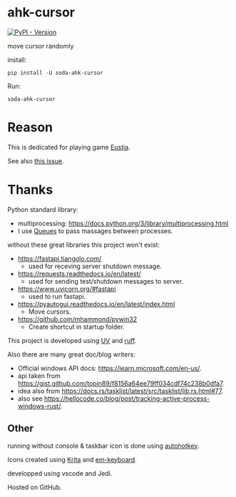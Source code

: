 # ahk-cursor

<a href="https://pypi.org/project/soda-ahk-cursor/">
    <img alt="PyPI - Version" src="https://img.shields.io/pypi/v/soda-ahk-cursor">
</a>

move cursor randomly

install:
```
pip install -U soda-ahk-cursor
```

Run:
```
soda-ahk-cursor
```

# Reason

This is dedicated for playing game [Eustia][1].

See also [this issue][2].

[1]: https://en.wikipedia.org/wiki/Aiyoku_no_Eustia
[2]: https://www.reddit.com/user/HeronTimeN/comments/1hnpt0k/eustia_move_cursor/

# Thanks

Python standard library:
 - multiprocessing: <https://docs.python.org/3/library/multiprocessing.html>
 - I use [Queues](https://docs.python.org/3/library/multiprocessing.html#pipes-and-queues) to pass massages between processes.

without these great libraries this project won't exist:

- <https://fastapi.tiangolo.com/>
    - used for receving server shutdown message. 
- <https://requests.readthedocs.io/en/latest/>
    - used for sending test/shutdown messages to server.
- <https://www.uvicorn.org/#fastapi>
    - used to run fastapi.
- <https://pyautogui.readthedocs.io/en/latest/index.html>
    - Move cursors.
- <https://github.com/mhammond/pywin32>
    - Create shortcut in startup folder.


This project is developed using [UV](https://docs.astral.sh/uv/) and [ruff](https://docs.astral.sh/ruff/).

Also there are many great doc/blog writers:
 - Official windows API docs: <https://learn.microsoft.com/en-us/>.
 - api taken from <https://gist.github.com/topin89/f8156a64ee79ff034cdf74c238b0dfa7>.
 - idea also from <https://docs.rs/tasklist/latest/src/tasklist/lib.rs.html#77>.
 - also see <https://hellocode.co/blog/post/tracking-active-process-windows-rust/>.


## Other

running without console & taskbar icon is done using [autohotkey](https://www.autohotkey.com/).

Icons created using [Krita](https://krita.org/en/) and [em-keyboard](https://github.com/hugovk/em-keyboard).

developped using vscode and Jedi.

Hosted on GitHub.
